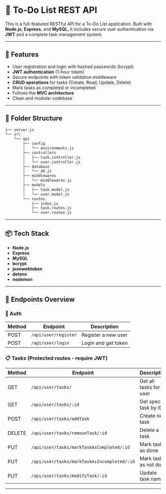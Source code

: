 # 📝 To-Do List REST API

This is a full-featured RESTful API for a To-Do List application. Built with **Node.js**, **Express**, and **MySQL**, it includes secure user authentication via **JWT** and a complete task management system.

---

## 🚀 Features

- User registration and login with hashed passwords (bcrypt)
- **JWT authentication** (1-hour token)
- Secure endpoints with token validation middleware
- **CRUD operations** for tasks (Create, Read, Update, Delete)
- Mark tasks as completed or incompleted
- Follows the **MVC architecture**
- Clean and modular codebase

---

## 📁 Folder Structure

```bash
├── server.js
└── src
    └── api
        ├── config
        │   └── environments.js
        ├── controllers
        │   ├── task.controller.js
        │   └── user.controller.js
        ├── database
        │   └── db.js
        ├── middlewares
        │   └── middlewares.js
        ├── models
        │   ├── task.model.js
        │   └── user.model.js
        └── routes
            ├── index.js
            ├── task.routes.js
            └── user.routes.js

```

---

## 📦 Tech Stack

- **Node.js**
- **Express**
- **MySQL**
- **bcrypt**
- **jsonwebtoken**
- **dotenv**
- **nodemon**

---

## 📌 Endpoints Overview

### 🔐 Auth

| Method | Endpoint           | Description       |
|--------|--------------------|-------------------|
| POST   | `/api/user/register` | Register a new user |
| POST   | `/api/user/login`    | Login and get token  |

### 📋 Tasks (Protected routes - require JWT)

| Method | Endpoint                        | Description                |
|--------|----------------------------------|----------------------------|
| GET    | `/api/user/tasks/`               | Get all tasks for user     |
| GET    | `/api/user/tasks/:id`            | Get specific task by ID    |
| POST   | `/api/user/tasks/addTask`             | Create new task            |
| DELETE | `/api/user/tasks/removeTask/:id`      | Delete a task              |
| PUT    | `/api/user/tasks/markTaskAsCompleted/:id` | Mark task as done      |
| PUT    | `/api/user/tasks/markTaskAsIncompleted/:id` | Mark task as not done |
| PUT    | `/api/user/tasks/modifyTask/:id`      | Update task name           |

---